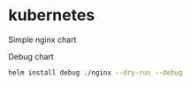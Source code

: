# kubernetes

Simple nginx chart

Debug chart

```sh
helm install debug ./nginx --dry-run --debug
```

